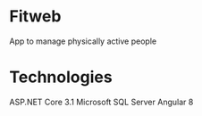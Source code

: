 # Fitweb
 App to manage physically active people

# Technologies
 ASP.NET Core 3.1 
 Microsoft SQL Server
 Angular 8
